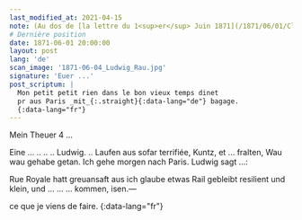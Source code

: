 ```yaml
---
last_modified_at: 2021-04-15
note: (Au dos de [la lettre du 1<sup>er</sup> Juin 1871](/1871/06/01/Clara-Guillier.html). L'auteur semble identique à celui de la note du [28 Mai 1871](/1871/05/28/Louis-Guillier.html))
# Dernière position
date: 1871-06-01 20:00:00
layout: post
lang: 'de'
scan_image: '1871-06-04_Ludwig_Rau.jpg'
signature: 'Euer ...'
post_scriptum: |
  Mon petit petit rien dans le bon vieux temps dinet
  pr aus Paris _mit_{:.straight}{:data-lang="de"} bagage.
  {:data-lang="fr"}
---
```


Mein Theuer 4 ...

Eine  ... .. .. .. Ludwig. .. Laufen
aus
sofar <span data-lang="fr">terrifiée</span>, Kuntz, et ...
fralten,     Wau wau gehabe getan.
Ich gehe morgen nach Paris.
Ludwig sagt ...:

<span data-lang="fr">Rue Royale</span> hatt greuansaft aus
ich glaube etwas Rail gebleibt
resilient und klein, und ...
... ... kommen, 
isen.—

ce que je viens de faire.
{:data-lang="fr"}

